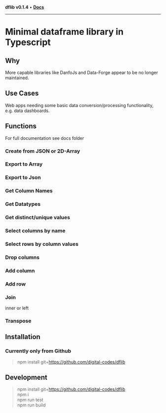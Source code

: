 **dflib v0.1.4** • [**Docs**](globals.md)

***

# Minimal dataframe library in Typescript

## Why

More capable libraries like DanfoJs and Data-Forge appear to be no longer maintained.

## Use Cases
Web apps needing some basic data conversion/processing functionality, e.g. data dashboards.

## Functions

For full documentation see docs folder

### Create from JSON or 2D-Array

### Export to Array

### Export to Json 

### Get Column Names

### Get Datatypes

### Get distinct/unique values

### Select columns by name

### Select rows by column values

### Drop columns

### Add column

### Add row

### Join
inner or left

### Transpose

## Installation

### Currently only from Github

> npm install git+https://github.com/digital-codes/dflib

## Development

> npm install git+https://github.com/digital-codes/dflib  
npm i  
npm run test  
npm run build
